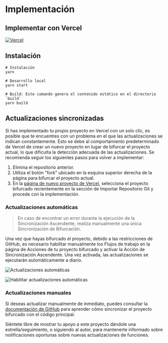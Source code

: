 # Implementación

## Implementar con Vercel

[![Vercel](https://vercel.com/button)](https://vercel.com/new/clone?repository-url=https%3A%2F%2Fgithub.com%2Frockbenben%2FChatGPT-Shortcut%2Ftree%2Fmain)

## Instalación

```shell
# Instalación
yarn

# Desarrollo local
yarn start

# Build: Este comando genera el contenido estático en el directorio `build`
yarn build
```

## Actualizaciones sincronizadas

Si has implementado tu propio proyecto en Vercel con un solo clic, es posible que te encuentres con un problema en el que las actualizaciones se indican constantemente. Esto se debe al comportamiento predeterminado de Vercel de crear un nuevo proyecto en lugar de bifurcar el proyecto actual, lo que dificulta la detección adecuada de las actualizaciones. Se recomienda seguir los siguientes pasos para volver a implementar:

1. Elimina el repositorio anterior.
2. Utiliza el botón "fork" ubicado en la esquina superior derecha de la página para bifurcar el proyecto actual.
3. En la [página de nuevo proyecto de Vercel](https://vercel.com/new), selecciona el proyecto bifurcado recientemente en la sección de Importar Repositorio Git y procede con la implementación.

### Actualizaciones automáticas

> En caso de encontrar un error durante la ejecución de la Sincronización Ascendente, realiza manualmente una única Sincronización de Bifurcación.

Una vez que hayas bifurcado el proyecto, debido a las restricciones de GitHub, es necesario habilitar manualmente los Flujos de trabajo en la página de Acciones de tu proyecto bifurcado y activar la Acción de Sincronización Ascendente. Una vez activada, las actualizaciones se ejecutarán automáticamente a diario.

![Actualizaciones automáticas](https://img.newzone.top/2023-05-19-11-57-59.png?imageMogr2/format/webp)

![Habilitar actualizaciones automáticas](https://img.newzone.top/2023-05-19-11-59-26.png?imageMogr2/format/webp)

### Actualizaciones manuales

Si deseas actualizar manualmente de inmediato, puedes consultar la [documentación de GitHub](https://docs.github.com/en/pull-requests/collaborating-with-pull-requests/working-with-forks/syncing-a-fork) para aprender cómo sincronizar el proyecto bifurcado con el código principal.

Siéntete libre de mostrar tu apoyo a este proyecto dándole una estrella/seguimiento, o siguiendo al autor, para mantenerte informado sobre notificaciones oportunas sobre nuevas actualizaciones de funciones.
